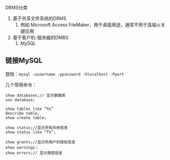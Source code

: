DBMS分类
1. 基于共享文件系统的DBMS
    1. 例如 Microsoft Access FileMaker，用于桌面用途，通常不用于高端火关键应用
2. 基于客户机-服务器的DMBS
    1. MySQL

## 链接MySQL
登陆：`mysql -uusername -ppassword -hlocalhost -Pport`

几个常用命令：
```
show databases;// 显示数据库
use database;

show tables like “%%”
describe table;
show create table;

show status;//显示所有系统信息
show status like “T%”;

show grants;//显示所用户的授权信息
show warnings；
show errors;// 显示报错信息
```

